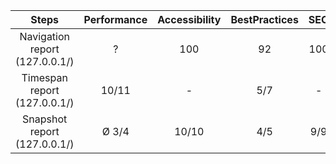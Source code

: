 | Steps                          | Performance | Accessibility | BestPractices | SEO | PWA |
| :----------------------------: | :---------: | :-----------: | :-----------: | :-: | :-: |
| Navigation report (127.0.0.1/) |      ?      |      100      |       92      | 100 |  -  |
|  Timespan report (127.0.0.1/)  |    10/11    |       -       |      5/7      |  -  |  -  |
|  Snapshot report (127.0.0.1/)  |    Ø 3/4    |     10/10     |      4/5      | 9/9 |  -  |